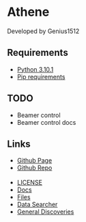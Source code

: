 <link rel="stylesheet" href="/athene/static/styles/standard.css">
<link rel="shortcut icon" type="image/x-icon" href="favicon.ico">

# Athene

Developed by Genius1512

## Requirements

- [Python 3.10.1](https://www.python.org/downloads/release/python-3101/ "Python 3.10.1 Download site")
- [Pip requirements](requirements.txt "Requirements for the python app")

## TODO

- Beamer control
- Beamer control docs

## Links

- [Github Page](https://genius1512.github.io/athene "Github Page")
- [Github Repo](https://github.com/genius1512/athene)
<br><br>
- [LICENSE](license.txt "License")
- [Docs](https://genius1512.github.io/athene/docs/ "Athene Documentation")
- [Files](https://genius1512.github.io/athene/files "Files to download")
- [Data Searcher](https://genius1512.github.io/athene/datasearcher)
- [General Discoveries](https://genius1512.github.io/athene/discoveries)
